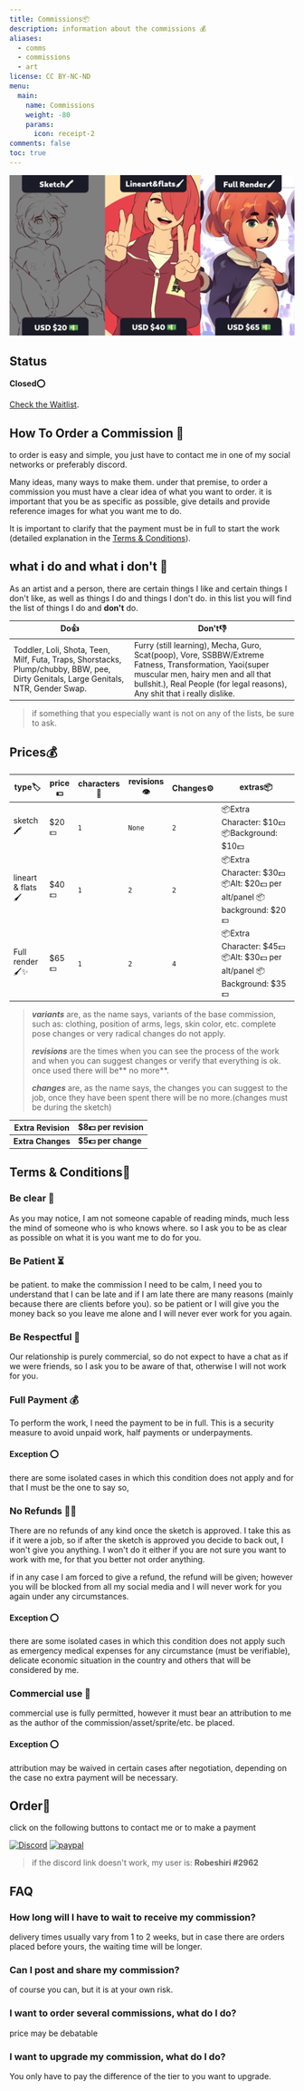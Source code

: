 ```yaml
---
title: Commissions📦
description: information about the commissions 💰
aliases:
  - comms
  - commissions
  - art
license: CC BY-NC-ND
menu:
  main:
    name: Commissions
    weight: -80
    params:
      icon: receipt-2
comments: false
toc: true
---
```


![](commissions.png)

## Status

**Closed⭕**

[Check the Waitlist](/waitlist/).

## How To Order a Commission 📝

to order is easy and simple, you just have to contact me in one of my social networks or preferably discord.

Many ideas, many ways to make them. 
under that premise, to order a commission you must have a clear idea of what you want to order.
it is important that you be as specific as possible, give details and provide reference images for what you want me to do.

It is important to clarify that the payment must be in full to start the work (detailed explanation in the 
[Terms & Conditions](/commissions/#terms--conditions)).

## what i do and what i don't 📜

As an artist and a person, there are certain things I like and certain things I don't like, as well as things I do and things I don't do.
in this list you will find the list of things I do and **don't** do.

| **Do👍**                                                                                                                                | **Don't👎**                                                                                                                                                                                                                  |
| --------------------------------------------------------------------------------------------------------------------------------------- | ---------------------------------------------------------------------------------------------------------------------------------------------------------------------------------------------------------------------------- |
| Toddler, Loli, Shota, Teen, Milf,  Futa, Traps, Shorstacks, Plump/chubby,  BBW, pee, Dirty Genitals, Large Genitals,  NTR, Gender Swap. | Furry (still learning), Mecha, Guro, Scat(poop), Vore, SSBBW/Extreme Fatness, Transformation,  Yaoi(super muscular men,  hairy men and all that bullshit.), Real People (for legal reasons), Any shit that i really dislike. |

> if something that you especially want is not on any of the lists, be sure to ask.

## Prices💰

| type🏷              | price💵 | characters 👫 | revisions👁 | **Changes⚙** | extras📦                                                                |
| ------------------- | ------- | ------------- | ----------- | ------------ | ----------------------------------------------------------------------- |
| sketch🖍            | $20💵   | `1`           | `None`      | `2`          | 📦Extra Character: $10💵 📦Background: $10💵                            |
| lineart & flats  🖌 | $40💵   | `1`           | `2`         | `2`          | 📦Extra Character: $30💵 📦Alt: $20💵 per alt/panel 📦background: $20💵 |
| Full render🖌✨      | $65💵   | `1`           | `2`         | `4`          | 📦Extra Character: $45💵 📦Alt: $30💵 per alt/panel 📦Background: $35💵 |

> ***variants*** are, as the name says, variants of the base commission, such as: clothing, position of arms, legs, skin color, etc. 
> complete pose changes or very radical changes do not apply.
> 
> ***revisions*** are the times when you can see the process of the work and when you can suggest changes or verify that everything is ok. once used there will be** no more**.
> 
> ***changes*** are, as the name says, the changes you can suggest to the job, once they have been spent there will be no more.(changes must be during the sketch)

| **Extra Revision** | $8💵 per revision   |
| ------------------ | ------------------- |
| **Extra Changes**  | **$5💵 per change** |

## Terms & Conditions📜

### Be clear 📖

As you may notice, I am not someone capable of reading minds, much less the mind of someone who is who knows where.
so I ask you to be as clear as possible on what it is you want me to do for you.

### Be Patient ⏳

be patient.
to make the commission I need to be calm, I need you to understand that I can be late and if I am late there are many reasons (mainly because there are clients before you). so be patient or I will give you the money back so you leave me alone and I will never ever work for you again.

### Be Respectful 🤗

Our relationship is purely commercial, so do not expect to have a chat as if we were friends, so I ask you to be aware of that, otherwise I will not work for you.

### Full Payment 💰

To perform the work, I need the payment to be in full. This is a security measure to avoid unpaid work, half payments or underpayments.

#### Exception ⭕

there are some isolated cases in which this condition does not apply and for that I must be the one to say so,

### No Refunds 🙅💸

There are no refunds of any kind once the sketch is approved. I take this as if it were a job, so if after the sketch is approved you decide to back out, I won't give you anything. I won't do it either if you are not sure you want to work with me, for that you better not order anything.

if in any case I am forced to give a refund, the refund will be given; however you will be blocked from all my social media and I will never work for you again under any circumstances.

#### Exception ⭕

there are some isolated cases in which this condition does not apply such as emergency medical expenses for any circumstance (must be verifiable), delicate economic situation in the country and others that will be considered by me.

### Commercial use 📜

commercial use is fully permitted, however it must bear an attribution to me as the author of the commission/asset/sprite/etc. be placed.

#### Exception ⭕

attribution may be waived in certain cases after negotiation, depending on the case no extra payment will be necessary.

## Order📝

click on the following buttons to contact me or to make a payment

[![Discord](https://skillicons.dev/icons?i=discord)](https://discordapp.com/users/842037750479847445/)
[![paypal](https://user-images.githubusercontent.com/88680048/165672202-b582fb0b-908a-40db-8930-234fd48953a0.svg)](https://paypal.me/RoartRjsc)

> if the discord link doesn't work, my user is: **Robeshiri #2962**

## FAQ

### How long will I have to wait to receive my commission?

delivery times usually vary from 1 to 2 weeks, but in case there are orders placed before yours, the waiting time will be longer.

### Can I post and share my commission?

of course you can, but it is at your own risk.

### I want to order several commissions, what do I do?

price may be debatable

### I want to upgrade my commission, what do I do?

You only have to pay the difference of the tier to you want to upgrade.